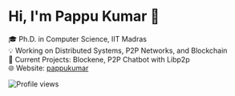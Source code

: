 
# Hi, I'm Pappu Kumar 👋

🎓 Ph.D. in Computer Science, IIT Madras  
💡 Working on Distributed Systems, P2P Networks, and Blockchain  
🔭 Current Projects: Blockene, P2P Chatbot with Libp2p  
🌐 Website: [pappukumar](https://sites.google.com/view/pappukumarphdcse)

![Profile views](https://sites.google.com/view/pappukumarphdcse)
